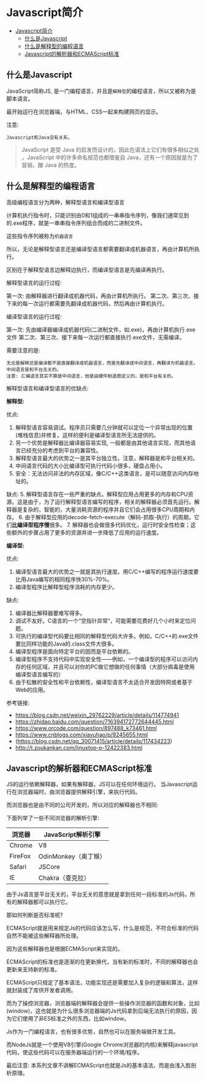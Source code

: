 # Javascript简介

- [Javascript简介](#javascript简介)
  - [什么是Javascript](#什么是javascript)
  - [什么是解释型的编程语言](#什么是解释型的编程语言)
  - [Javascript的解析器和ECMAScript标准](#javascript的解析器和ecmascript标准)

## 什么是Javascript

JavaScript简称JS, 是一门编程语言，并且是`解释型`的编程语言，所以又被称为是脚本语言。

最开始运行在浏览器端，与HTML、CSS一起来构建网页的显示。

注意:

    Javascript和Java没有关系。

> JavaScript 是受 Java 的启发而设计的，因此在语法上它们有很多相似之处 ，JavaScript 中的许多命名规范也都借鉴自 Java，还有一个原因就是为了营销，蹭 Java 的热度。

## 什么是解释型的编程语言

高级编程语言分为两种，解释型语言和编译型语言

计算机执行指令时，只能识别由0和1组成的一串串指令序列，像我们通常见到的.exe程序，就是一串串指令序列组合而成的二进制文件。

这些指令序列被称为`机器语言`

所以，无论是解释型语言还是编译型语言都需要翻译成机器语言，再由计算机所执行。

区别在于解释型语言边解释边执行，而编译型语言是先编译再执行。

解释型语言的运行过程:

第一次: 由解释器进行翻译成机器代码，再由计算机所执行。
第二次、第三次、接下来的每一次运行都需要先翻译成机器代码，然后再由计算机执行。

编译型语言的运行过程:

第一次: 先由编译器编译成机器代码(二进制文件，如.exe)，再由计算机执行.exe文件
第二次、第三次、接下来每一次运行都直接执行.exe文件，无需编译。

需要注意的是: 

    无论是解释还是编译都不是直接翻译成机器语言，而是先翻译成中间语言，再翻译为机器语言。
    中间语言是和平台无关的。
    注意: 汇编语言其实不算是中间语言，他是由硬件制造商定义的，是和平台有关的。

解释型语言和编译型语言的优缺点:

**解释型:**

优点:

1. 解释型语言容易调试。程序员只需要几分钟就可以定位一个异常出现的位置(堆栈信息)并修复。这样的便利是编译型语言所无法提供的。
2. 另一个优势是解释器比编译器容易实现, 一般都是由其他语言实现，而其他语言已经充分的考虑到平台的兼容性。
3. 解释型语言最大的优势之一是其平台独立性。注意，解释器是和平台相关的。
4. 中间语言代码的大小比编译型可执行代码小很多，硬盘占用小。
5. 安全：无法访问非法的内存区域，像C/C++这类语言，是可以随意访问内存地址的。

缺点:
5. 解释型语言存在一些严重的缺点。解释型应用占用更多的内存和CPU资源。这是由于，为了运行解释型语言编写的程序，相关的解释器必须首先运行。解释器是复杂的，智能的，大量消耗资源的程序并且它们会占用很多CPU周期和内存。
6. 由于解释型应用的decode-fetch-execute（解码-抓取-执行）的周期，它们**比编译型程序慢**很多。
7. 解释器也会做很多代码优化，运行时安全性检查；这些额外的步骤占用了更多的资源并进一步降低了应用的运行速度。

**编译型:**

优点:

1. 编译型语言最大的优势之一就是其执行速度。用C/C++编写的程序运行速度要比用Java编写的相同程序快30%-70%。
2. 编译型程序比解释型程序消耗的内存更少。

缺点:

1. 编译器比解释器要难写得多。
2. 调试不友好。C语言的一个“空指针异常”，可能需要花费好几个小时来定位问题。
3. 可执行的编译型代码要比相同的解释型代码大许多。例如，C/C++的.exe文件要比同样功能的Java的.class文件大很多。
4. 编译型程序是面向特定平台的因而是平台依赖的。
5. 编译型程序不支持代码中实现安全性——例如，一个编译型的程序可以访问内存的任何区域，并且可以对你的PC做它想做的任何事情（大部分病毒是使用编译型语言编写的）
6. 由于松散的安全性和平台依赖性，编译型语言不太适合开发因特网或者基于Web的应用。

参考链接:

- https://blog.csdn.net/weixin_29762229/article/details/114774941
- https://zhidao.baidu.com/question/716394172772644445.html
- https://www.orcode.com/question/897488_k73461.html
- https://www.cnblogs.com/xiayuhao/p/9245655.html
- (https://blog.csdn.net/qq_30071415/article/details/117434223)
- http://t.zoukankan.com/linuxtop-p-12422383.html

## Javascript的解析器和ECMAScript标准

JS的运行依赖解释器，如果有解释器，JS可以在任何环境运行。
当Javascript运行在浏览器端时，由浏览器提供解释引擎，来执行代码。

而浏览器也是由不同的公司开发的，所以对应的解释器也不相同:

下面列举了一些不同浏览器的解析引擎:

|浏览器|JavaScript解析引擎|
|---|----|
|Chrome|V8|
|FireFox|OdinMonkey（奥丁猴）|
|Safari|JSCore|
|IE|Chakra（查克拉）|

由于Js语言是平台无关的，平台无关的意思就是拿到任何一段标准的Js代码，所有的解释器都可以执行它。

那如何判断是否标准呢?

ECMAScript就是用来规定Js的代码应该怎么写，什么是规范，不符合标准的代码自然不能被这些解释器所处理。

因为这些解释器也是根据ECMAScript来实现的。

ECMAScript的标准也是逐渐的在更新换代，当有新的标准时，不同的解释器也会更新来支持新的标准。

ECMAScript只规定了基本语法，功能实现还是需要加入复杂的逻辑和算法，这样就封装成了库供开发者调用。

而为了操控浏览器，浏览器端的解释器会提供一些操作浏览器的函数和对象，比如(window)，这也就是为什么很多浏览器端的Js代码拿到后端无法执行的原因，因为它们使用了非ES标准之外的东西，比如window。

Js作为一门编程语言，也有很多优势，自然也可以在服务端做开发工具。

而NodeJs就是一个使用V8引擎(Google Chrome浏览器的内核)来解释javascript代码，使这些代码可以在服务器端运行的一个环境/程序。

最后注意: 本系列文章不讲解ECMAScript也就是Js的基本语法，而是由浅入胜剖析原理。